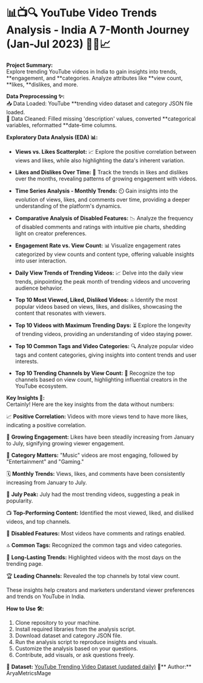 # 📊📺🔍 YouTube Video Trends Analysis - India A 7-Month Journey (Jan-Jul 2023) 🕵️‍♂️📈

**Project Summary:**                     
Explore trending YouTube videos in India to gain insights into trends, **engagement, and **categories. Analyze attributes like **view count, **likes, **dislikes, and more.

**Data Preprocessing ✨:**                     
📥 Data Loaded: YouTube **trending video dataset and category JSON file loaded.                    
🧹 Data Cleaned: Filled missing 'description' values, converted **categorical variables, reformatted **date-time columns.                    

**Exploratory Data Analysis (EDA) 📊:**

- **Views vs. Likes Scatterplot:** 📈 Explore the positive correlation between views and likes, while also highlighting the data's inherent variation.

- **Likes and Dislikes Over Time:** 📅 Track the trends in likes and dislikes over the months, revealing patterns of growing engagement with videos.

- **Time Series Analysis - Monthly Trends:** ⏲️ Gain insights into the evolution of views, likes, and comments over time, providing a deeper understanding of the platform's dynamics.

- **Comparative Analysis of Disabled Features:** 📉 Analyze the frequency of disabled comments and ratings with intuitive pie charts, shedding light on creator preferences.

- **Engagement Rate vs. View Count:** 📊 Visualize engagement rates categorized by view counts and content type, offering valuable insights into user interaction.

- **Daily View Trends of Trending Videos:** 📈 Delve into the daily view trends, pinpointing the peak month of trending videos and uncovering audience behavior.

- **Top 10 Most Viewed, Liked, Disliked Videos:** 🔝 Identify the most popular videos based on views, likes, and dislikes, showcasing the content that resonates with viewers.

- **Top 10 Videos with Maximum Trending Days:** ⏳ Explore the longevity of trending videos, providing an understanding of video staying power.

- **Top 10 Common Tags and Video Categories:** 🔍 Analyze popular video tags and content categories, giving insights into content trends and user interests.

- **Top 10 Trending Channels by View Count:** 👥 Recognize the top channels based on view count, highlighting influential creators in the YouTube ecosystem.

**Key Insights 🧠:**                                     
Certainly! Here are the key insights from the data without numbers:

📈 **Positive Correlation:** Videos with more views tend to have more likes, indicating a positive correlation.

🚀 **Growing Engagement:** Likes have been steadily increasing from January to July, signifying growing viewer engagement.

🎵 **Category Matters:** "Music" videos are most engaging, followed by "Entertainment" and "Gaming."

🗓️ **Monthly Trends:** Views, likes, and comments have been consistently increasing from January to July.

🌟 **July Peak:** July had the most trending videos, suggesting a peak in popularity.

📺 **Top-Performing Content:** Identified the most viewed, liked, and disliked videos, and top channels.

🚫 **Disabled Features:** Most videos have comments and ratings enabled.

🔝 **Common Tags:** Recognized the common tags and video categories.

📅 **Long-Lasting Trends:** Highlighted videos with the most days on the trending page.

🏆 **Leading Channels:** Revealed the top channels by total view count.

These insights help creators and marketers understand viewer preferences and trends on YouTube in India.

**How to Use 🛠️:**                                
1. Clone repository to your machine.                                 
2. Install required libraries from the analysis script.                              
3. Download dataset and category JSON file.                                  
4. Run the analysis script to reproduce insights and visuals.                               
5. Customize the analysis based on your questions.                                           
6. Contribute, add visuals, or ask questions freely.                                                   

🔗 **Dataset:** [YouTube Trending Video Dataset (updated daily)](https://www.kaggle.com/datasets/rsrishav/youtube-trending-video-dataset)
👤** Author:** AryaMetricsMage
